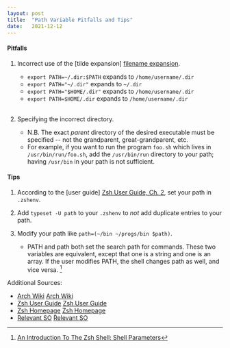 ```yaml
---
layout: post
title:  "Path Variable Pitfalls and Tips"
date:   2021-12-12
---
```

#### Pitfalls
1. Incorrect use of the [tilde expansion] [filename expansion].  

    - `export PATH=~/.dir:$PATH` expands to `/home/username/.dir`  
    - `export PATH="~/.dir"` expands to `~/.dir`  
    - `export PATH="$HOME/.dir"` expands to `/home/username/.dir`  
    - `export PATH=$HOME/.dir` expands to `/home/username/.dir`  
    <br />
2. Specifying the incorrect directory.  
    - N.B. The exact *parent* directory of the desired executable must be specified --
    not the grandparent, great-grandparent, etc.  
    - For example, if you want to run the program `foo.sh` which lives in `/usr/bin/run/foo.sh`,
    add the `/usr/bin/run` directory to your path; having `/usr/bin` in your path is not 
    sufficient.

#### Tips
1. According to the [user guide] [Zsh User Guide, Ch. 2], set your path in `.zshenv`.  

2. Add `typeset -U path` to your `.zshenv` to *not* add duplicate entries to your path.  

3. Modify your path like `path=(~/bin ~/progs/bin $path)`.  
    - PATH and path both set the search path for commands. These two 
    variables are equivalent, except that one is a string and one is an array.
    If the user modifies PATH, the shell changes path as well, and vice versa. [^1]  


Additional Sources:  
* [Arch Wiki] [Arch Wiki]  
* [Zsh User Guide] [Zsh User Guide]  
* [Zsh Homepage] [Zsh Homepage]  
* [Relevant SO] [Relevant SO]  


[^1]: [An Introduction To The Zsh Shell: Shell Parameters]

[Arch Wiki]: https://wiki.archlinux.org/title/Zsh
[Zsh User Guide]: https://zsh.sourceforge.io/Guide/zshguide.html
[Zsh Homepage]: https://zsh.org
[Relevant SO]: https://unix.stackexchange.com/questions/71253/what-should-shouldnt-go-in-zshenv-zshrc-zlogin-zprofile-zlogout
[Zsh User Guide, Ch. 2]: https://zsh.sourceforge.io/Guide/zshguide02.html
[filename expansion]: https://zsh.sourceforge.io/Doc/Release/Expansion.html#Filename-Expansion
[An Introduction To The Zsh Shell: Shell Parameters]: https://zsh.sourceforge.io/Intro/intro_13.html#IDX162

